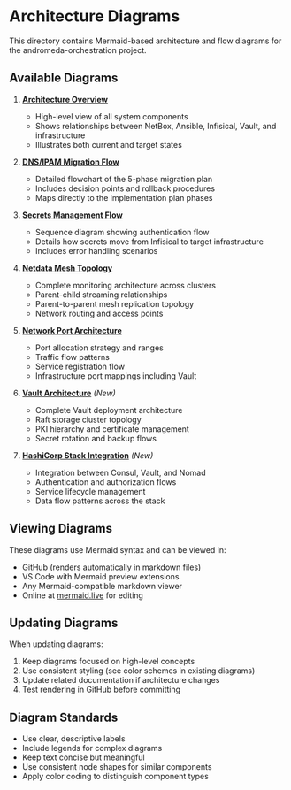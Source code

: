 # Architecture Diagrams

This directory contains Mermaid-based architecture and flow diagrams for the andromeda-orchestration project.

## Available Diagrams

1. **[Architecture Overview](architecture-overview.md)**
   - High-level view of all system components
   - Shows relationships between NetBox, Ansible, Infisical, Vault, and infrastructure
   - Illustrates both current and target states

2. **[DNS/IPAM Migration Flow](dns-ipam-migration-flow.md)**
   - Detailed flowchart of the 5-phase migration plan
   - Includes decision points and rollback procedures
   - Maps directly to the implementation plan phases

3. **[Secrets Management Flow](secrets-management-flow.md)**
   - Sequence diagram showing authentication flow
   - Details how secrets move from Infisical to target infrastructure
   - Includes error handling scenarios

4. **[Netdata Mesh Topology](netdata-mesh-topology.md)**
   - Complete monitoring architecture across clusters
   - Parent-child streaming relationships
   - Parent-to-parent mesh replication topology
   - Network routing and access points

5. **[Network Port Architecture](network-port-architecture.md)**
   - Port allocation strategy and ranges
   - Traffic flow patterns
   - Service registration flow
   - Infrastructure port mappings including Vault

6. **[Vault Architecture](vault-architecture.md)** *(New)*
   - Complete Vault deployment architecture
   - Raft storage cluster topology
   - PKI hierarchy and certificate management
   - Secret rotation and backup flows

7. **[HashiCorp Stack Integration](hashicorp-stack-integration.md)** *(New)*
   - Integration between Consul, Vault, and Nomad
   - Authentication and authorization flows
   - Service lifecycle management
   - Data flow patterns across the stack

## Viewing Diagrams

These diagrams use Mermaid syntax and can be viewed in:

- GitHub (renders automatically in markdown files)
- VS Code with Mermaid preview extensions
- Any Mermaid-compatible markdown viewer
- Online at [mermaid.live](https://mermaid.live) for editing

## Updating Diagrams

When updating diagrams:

1. Keep diagrams focused on high-level concepts
2. Use consistent styling (see color schemes in existing diagrams)
3. Update related documentation if architecture changes
4. Test rendering in GitHub before committing

## Diagram Standards

- Use clear, descriptive labels
- Include legends for complex diagrams
- Keep text concise but meaningful
- Use consistent node shapes for similar components
- Apply color coding to distinguish component types
